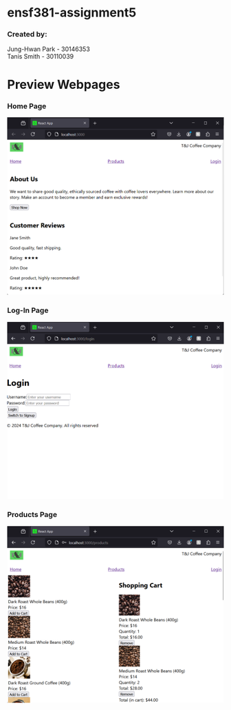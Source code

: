 # ensf381-assignment5

### Created by:  
Jung-Hwan Park  -   30146353  
Tanis Smith     -   30110039  


# Preview Webpages

### Home Page

![alt text](image.png)

### Log-In Page

![alt text](image-1.png)

### Products Page

![alt text](image-2.png)